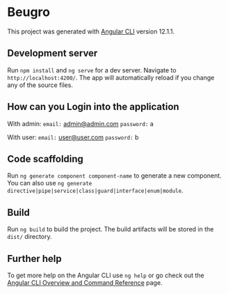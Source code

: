 # Beugro

This project was generated with [Angular CLI](https://github.com/angular/angular-cli) version 12.1.1.

## Development server

Run `npm install` and `ng serve` for a dev server. Navigate to `http://localhost:4200/`. The app will automatically reload if you change any of the source files.

## How can you Login into the application

With admin:
`email:` admin@admin.com
`password:` a

With user:
`email:` user@user.com
`password:` b

## Code scaffolding

Run `ng generate component component-name` to generate a new component. You can also use `ng generate directive|pipe|service|class|guard|interface|enum|module`.

## Build

Run `ng build` to build the project. The build artifacts will be stored in the `dist/` directory.

## Further help

To get more help on the Angular CLI use `ng help` or go check out the [Angular CLI Overview and Command Reference](https://angular.io/cli) page.
